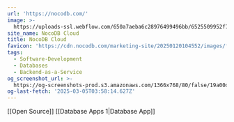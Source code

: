 ```yaml
---
url: 'https://nocodb.com/'
image: >-
  https://uploads-ssl.webflow.com/650a7aeba6c28976499496bb/6525509952f7acbb92bc7b08_Cloud%20Thumbnail.webp
site_name: NocoDB Cloud
title: NocoDB Cloud
favicon: 'https://cdn.nocodb.com/marketing-site/20250120104552/images/favicon.png'
tags:
  - Software-Development
  - Databases
  - Backend-as-a-Service
og_screenshot_url: >-
  https://og-screenshots-prod.s3.amazonaws.com/1366x768/80/false/19a00d702844ac8ab3c52d73518b88b0638e420bd901041f747bd1dff4d65390.jpeg
og-last-fetch: '2025-03-05T03:58:14.627Z'
---
```

[[Open Source]] [[Database Apps 1|Database App]]


